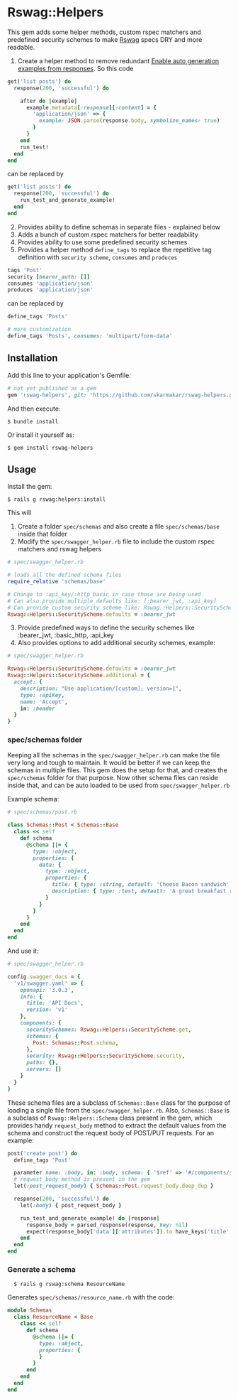 # Rswag::Helpers

This gem adds some helper methods, custom rspec matchers and predefined security schemes to make [Rswag](https://github.com/rswag/rswag) specs DRY and more readable.

  1. Create a helper method to remove redundant [Enable auto generation examples from responses](https://github.com/rswag/rswag#enable-auto-generation-examples-from-responses). So this code

  ```ruby
  get('list posts') do
    response(200, 'successful') do

      after do |example|
        example.metadata[:response][:content] = {
          'application/json' => {
            example: JSON.parse(response.body, symbolize_names: true)
          }
        }
      end
      run_test!
    end
  end
  ```

  can be replaced by

  ```ruby
  get('list posts') do
    response(200, 'successful') do
      run_test_and_generate_example!
    end
  end
  ```

  2. Provides ability to define schemas in separate files - explained below
  3. Adds a bunch of custom rspec matchers for better readability
  4. Provides ability to use some predefined security schemes
  5. Provides a helper method `define_tags` to replace the repetitive tag definition with `security scheme`, `consumes` and `produces`

  ```ruby
  tags 'Post'
  security [bearer_auth: []]
  consumes 'application/json'
  produces 'application/json'
  ```

  can be replaced by

  ```ruby
  define_tags 'Posts'

  # more customization
  define_tags 'Posts', consumes: 'multipart/form-data'
  ```

## Installation

Add this line to your application's Gemfile:

```ruby
# not yet published as a gem
gem 'rswag-helpers', git: 'https://github.com/skarmakar/rswag-helpers.git'
```

And then execute:

    $ bundle install

Or install it yourself as:

    $ gem install rswag-helpers

## Usage

Install the gem:

    $ rails g rswag:helpers:install

This will 

  1. Create a folder `spec/schemas` and also create a file `spec/schemas/base` inside that folder
  2. Modify the `spec/swagger_helper.rb` file to include the custom rspec matchers and rswag helpers

  ```ruby
  # spec/swagger_helper.rb

  # loads all the defined schema files
  require_relative 'schemas/base'  

  # Change to :api_key/:http_basic in case those are being used
  # Can also provide multiple defaults like: [:bearer_jwt, :api_key]
  # Can provide custom security scheme like: Rswag::Helpers::SecurityScheme.additional = { accept: {...}}
  Rswag::Helpers::SecurityScheme.defaults = :bearer_jwt

  ```

  3. Provide predefined ways to define the security schemes like :bearer_jwt, :basic_http, :api_key
  4. Also provides options to add additional security schemes, example:

  ```ruby
  # spec/swagger_helper.rb

  Rswag::Helpers::SecurityScheme.defaults = :bearer_jwt
  Rswag::Helpers::SecurityScheme.additional = {
    accept: {
      description: "Use application/[custom]; version=1",
      type: :apiKey,
      name: 'Accept',
      in: :header
    }
  }
  ```

### spec/schemas folder

Keeping all the schemas in the `spec/swagger_helper.rb` can make the file very long and tough to maintain. It would be better
if we can keep the schemas in multiple files. This gem does the setup for that, and creates the `spec/schemas` folder for that purpose. Now other schema files can reside inside that, and can be auto loaded to be used from `spec/swagger_helper.rb`

Example schema:

  ```ruby
  # spec/schemas/post.rb

  class Schemas::Post < Schemas::Base
    class << self
      def schema
        @schema ||= {
          type: :object,
          properties: {
            data: {
              type: :object,
              properties: {
                title: { type: :string, default: 'Cheese Bacon sandwich' },
                description: { type: :test, default: 'A great breakfast recipe!' },
              }
            }
          }
        }
      end
    end
  end
  ```

And use it:

  ```ruby
  # spec/swagger_helper.rb
  
  config.swagger_docs = {
    'v1/swagger.yaml' => {
      openapi: '3.0.3',
      info: {
        title: 'API Docs',
        version: 'v1'
      },
      components: {
        securitySchemes: Rswag::Helpers::SecurityScheme.get,
        schemas: {
          Post: Schemas::Post.schema,
        },
        security: Rswag::Helpers::SecurityScheme.security,
        paths: {},
        servers: []
      }
    }
  }
  ```

  These schema files are a subclass of `Schemas::Base` class for the purpose of loading a single file from the `spec/swagger_helper.rb`. Also, `Schemas::Base` is a subclass of `Rswag::Helpers::Schema` class present in the gem, which provides handy `request_body` method to extract the default values from the schema and construct the 
  request body of POST/PUT requests. For an example:

  ```ruby
  post('create post') do
    define_tags 'Post'

    parameter name: :body, in: :body, schema: { '$ref' => '#/components/schemas/Post' }, required: true
    # request_body method is present in the gem
    let(:post_request_body) { Schemas::Post.request_body.deep_dup }

    response(200, 'successful') do
      let(:body) { post_request_body }

      run_test_and_generate_example! do |response|
        response_body = parsed_response(response, key: nil)
        expect(response_body['data']['attributes']).to have_keys('title', 'description')
      end
    end
  end
  ```

  ### Generate a schema

      $ rails g rswag:schema ResourceName

  Generates `spec/schemas/resource_name.rb` with the code:

  ```ruby
  module Schemas
    class ResourceName < Base
      class << self
        def schema
          @schema ||= {
            type: :object,
            properties: {
            }
          }
        end
      end
    end
  end
  ```
